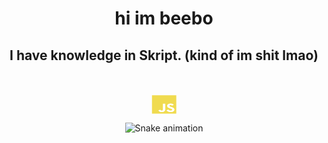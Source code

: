 <div align="center">
  <h1 style="font-weight: bold;"> hi im beebo </h1>
  <h2>I have knowledge in Skript. (kind of im shit lmao)</h2>
  <br/>
  <div style="display: inline_block"><br>
  <img align="center" alt="Skript" height="30" width="40" src="https://raw.githubusercontent.com/devicons/devicon/master/icons/javascript/javascript-plain.svg">

  ![Snake animation](https://forums.skunity.com/styles/default/xenforo/logo.og.png)
